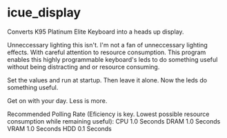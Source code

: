 # icue_display
Converts K95 Platinum Elite Keyboard into a heads up display. 

Unneccessary lighting this isn't. I'm not a fan of unneccessary lighting effects.
With careful attention to resource consumption. This program enables this
highly programmable keyboard's leds to do something useful without being distracting
and or resource consuming.

Set the values and run at startup. Then leave it alone. Now the leds do something useful.

Get on with your day.
Less is more.


Recommended Polling Rate (Eficiency is key. Lowest possible resource consumption while remaining useful):
CPU 1.0 Seconds
DRAM 1.0 Seconds
VRAM 1.0 Seconds
HDD 0.1 Seconds
